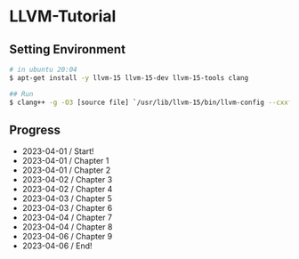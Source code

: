 # LLVM-Tutorial
## Setting Environment
```bash
# in ubuntu 20:04
$ apt-get install -y llvm-15 llvm-15-dev llvm-15-tools clang

## Run
$ clang++ -g -O3 [source file] `/usr/lib/llvm-15/bin/llvm-config --cxxflags --ldflags --libs` -o [output name] -Xlinker --export-dynamic
```

## Progress
- 2023-04-01 / Start!
- 2023-04-01 / Chapter 1
- 2023-04-01 / Chapter 2
- 2023-04-02 / Chapter 3
- 2023-04-02 / Chapter 4
- 2023-04-03 / Chapter 5
- 2023-04-03 / Chapter 6
- 2023-04-04 / Chapter 7
- 2023-04-04 / Chapter 8
- 2023-04-06 / Chapter 9
- 2023-04-06 / End!
